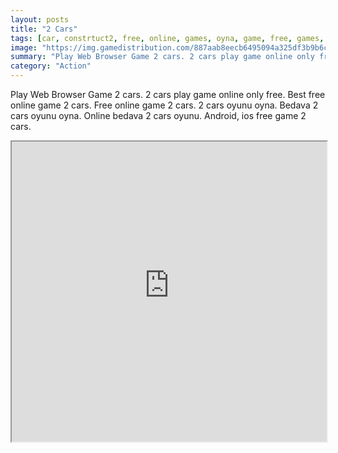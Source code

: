 ```yaml
---
layout: posts
title: "2 Cars"
tags: [car, constrtuct2, free, online, games, oyna, game, free, games, play, play, games]
image: "https://img.gamedistribution.com/887aab8eecb6495094a325df3b9b6cde-512x512.jpeg"
summary: "Play Web Browser Game 2 cars. 2 cars play game online only free. Best free online game 2 cars. Free online game 2 cars. 2 cars oyunu oyna. Bedava 2 cars oyunu oyna. Online bedava 2 cars oyunu. Android, ios free game 2 cars."
category: "Action"
---
```


Play Web Browser Game 2 cars. 2 cars play game online only free. Best free online game 2 cars. Free online game 2 cars. 2 cars oyunu oyna. Bedava 2 cars oyunu oyna. Online bedava 2 cars oyunu. Android, ios free game 2 cars.

<iframe width="100%" height="480px;" src="https://html5.gamedistribution.com/887aab8eecb6495094a325df3b9b6cde/"></iframe>